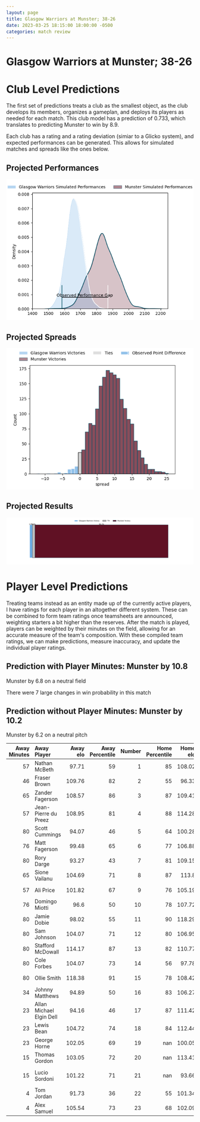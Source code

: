 ```yaml
---  
layout: page  
title: Glasgow Warriors at Munster; 38-26  
date: 2023-03-25 18:15:00 18:00:00 -0500  
categories: match review  
---
```

# Glasgow Warriors at Munster; 38-26

# Club Level Predictions


The first set of predictions treats a club as the smallest object, as the club develops its members, organizes a gameplan, and deploys its players as needed for each match. This club model has a prediction of 0.733, which translates to predicting Munster to win by 8.9.

Each club has a rating and a rating deviation (simiar to a Glicko system), and expected performances can be generated. This allows for simulated matches and spreads like the ones below.
## Projected Performances


![Projected Performances](plots/performances_2023-03-25-Munster-GlasgowWarriors.png)
## Projected Spreads


![Projected Spreads](plots/spreads_2023-03-25-Munster-GlasgowWarriors.png)
## Projected Results


![Projected Results](plots/resultbar_2023-03-25-Munster-GlasgowWarriors.png)
# Player Level Predictions


Treating teams instead as an entity made up of the currently active players, I have ratings for each player in an altogether different system. These can be combined to form team ratings once teamsheets are announced, weighting starters a bit higher than the reserves. After the match is played, players can be weighted by their minutes on the field, allowing for an accurate measure of the team's composition. With these compiled team ratings, we can make predictions, measure inaccuracy, and update the individual player ratings.
## Prediction with Player Minutes: Munster by 10.8


Munster by 6.8 on a neutral field

There were 7 large changes in win probability in this match
## Prediction without Player Minutes: Munster by 10.2


Munster by 6.2 on a neutral pitch



|   Away Minutes | Away Player              |   Away elo |   Away Percentile |   Number |   Home Percentile |   Home elo | Home Player              |   Home Minutes |
|---------------:|:-------------------------|-----------:|------------------:|---------:|------------------:|-----------:|:-------------------------|---------------:|
|             57 | Nathan McBeth            |      97.71 |                59 |        1 |                85 |     108.02 | Dave Kilcoyne            |             40 |
|             46 | Fraser Brown             |     109.76 |                82 |        2 |                55 |      96.33 | Diarmuid Barron          |             52 |
|             65 | Zander Fagerson          |     108.57 |                86 |        3 |                87 |     109.41 | Roman Salanoa            |             52 |
|             57 | Jean-Pierre du Preez     |     108.95 |                81 |        4 |                88 |     114.28 | Jean Kleyn               |             59 |
|             80 | Scott Cummings           |      94.07 |                46 |        5 |                64 |     100.28 | Fineen Wycherley         |             80 |
|             76 | Matt Fagerson            |      99.48 |                65 |        6 |                77 |     106.88 | Jack O'Donoghue          |             52 |
|             80 | Rory Darge               |      93.27 |                43 |        7 |                81 |     109.15 | John Hodnett             |             80 |
|             65 | Sione Vailanu            |     104.69 |                71 |        8 |                87 |     113.8  | Gavin Coombes            |             80 |
|             57 | Ali Price                |     101.82 |                67 |        9 |                76 |     105.19 | Paddy Patterson          |             44 |
|             76 | Domingo Miotti           |      96.6  |                50 |       10 |                78 |     107.72 | Joey Carbery             |             62 |
|             80 | Jamie Dobie              |      98.02 |                55 |       11 |                90 |     118.29 | Shane Daly               |             80 |
|             80 | Sam Johnson              |     104.07 |                71 |       12 |                80 |     106.95 | Jack Crowley             |             80 |
|             80 | Stafford McDowall        |     114.17 |                87 |       13 |                82 |     110.77 | Malakai Fekitoa          |             80 |
|             80 | Cole Forbes              |     104.07 |                73 |       14 |                56 |      97.78 | Calvin Nash              |             80 |
|             80 | Ollie Smith              |     118.38 |                91 |       15 |                78 |     108.42 | Michael Haley            |             66 |
|             34 | Johnny Matthews          |      94.89 |                50 |       16 |                83 |     106.27 | Josh Wycherley           |             40 |
|             23 | Allan Michael Elgin Dell |      94.16 |                46 |       17 |                87 |     111.42 | Craig Casey              |             36 |
|             23 | Lewis Bean               |     104.72 |                74 |       18 |                84 |     112.44 | Alex Kendellen           |             28 |
|             23 | George Horne             |     102.05 |                69 |       19 |               nan |     100.05 | Stephen Archer           |             28 |
|             15 | Thomas Gordon            |     103.05 |                72 |       20 |               nan |     113.41 | Scott Buckley            |             28 |
|             15 | Lucio Sordoni            |     101.22 |                71 |       21 |               nan |      93.66 | Rudolph Gerhardus Snyman |             21 |
|              4 | Tom Jordan               |      91.73 |                36 |       22 |                55 |     101.34 | Rory Scannell            |             18 |
|              4 | Alex Samuel              |     105.54 |                73 |       23 |                68 |     102.09 | Simon Zebo               |             14 |

